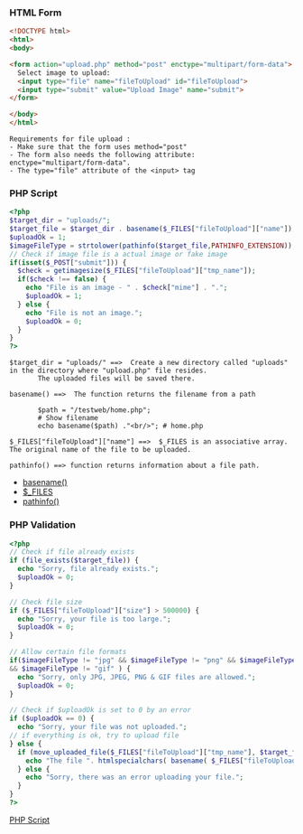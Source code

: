 ### HTML Form
```html
<!DOCTYPE html>
<html>
<body>

<form action="upload.php" method="post" enctype="multipart/form-data">
  Select image to upload:
  <input type="file" name="fileToUpload" id="fileToUpload">
  <input type="submit" value="Upload Image" name="submit">
</form>

</body>
</html>
```
```
Requirements for file upload :
- Make sure that the form uses method="post"
- The form also needs the following attribute: enctype="multipart/form-data".
- The type="file" attribute of the <input> tag
```
### PHP Script
```php
<?php
$target_dir = "uploads/";
$target_file = $target_dir . basename($_FILES["fileToUpload"]["name"]);
$uploadOk = 1;
$imageFileType = strtolower(pathinfo($target_file,PATHINFO_EXTENSION));
// Check if image file is a actual image or fake image
if(isset($_POST["submit"])) {
  $check = getimagesize($_FILES["fileToUpload"]["tmp_name"]);
  if($check !== false) {
    echo "File is an image - " . $check["mime"] . ".";
    $uploadOk = 1;
  } else {
    echo "File is not an image.";
    $uploadOk = 0;
  }
}
?>
```
```
$target_dir = "uploads/" ==>  Create a new directory called "uploads" in the directory where "upload.php" file resides. 
       The uploaded files will be saved there.
       
basename() ==>  The function returns the filename from a path
       
       $path = "/testweb/home.php";
       # Show filename
       echo basename($path) ."<br/>"; # home.php
       
$_FILES["fileToUpload"]["name"] ==>  $_FILES is an associative array. The original name of the file to be uploaded.

pathinfo() ==> function returns information about a file path.
```
- [basename()](https://www.w3schools.com/php/func_filesystem_basename.asp)
- [$_FILES](https://www.tutorialspoint.com/php-files#:~:text=The%20global%20predefined%20variable%20%24_,to%20multipart%2Fform%2Ddata.&text=%24_FILES%5B'file'%5D,the%20file%20to%20be%20uploaded.)
- [pathinfo()](https://www.w3schools.com/php/func_filesystem_pathinfo.asp)
### PHP Validation
```php
<?php
// Check if file already exists
if (file_exists($target_file)) {
  echo "Sorry, file already exists.";
  $uploadOk = 0;
}

// Check file size
if ($_FILES["fileToUpload"]["size"] > 500000) {
  echo "Sorry, your file is too large.";
  $uploadOk = 0;
}

// Allow certain file formats
if($imageFileType != "jpg" && $imageFileType != "png" && $imageFileType != "jpeg"
&& $imageFileType != "gif" ) {
  echo "Sorry, only JPG, JPEG, PNG & GIF files are allowed.";
  $uploadOk = 0;
}

// Check if $uploadOk is set to 0 by an error
if ($uploadOk == 0) {
  echo "Sorry, your file was not uploaded.";
// if everything is ok, try to upload file
} else {
  if (move_uploaded_file($_FILES["fileToUpload"]["tmp_name"], $target_file)) {
    echo "The file ". htmlspecialchars( basename( $_FILES["fileToUpload"]["name"])). " has been uploaded.";
  } else {
    echo "Sorry, there was an error uploading your file.";
  }
}
?>
```
[PHP Script](https://ideone.com/cCwJZZ)
